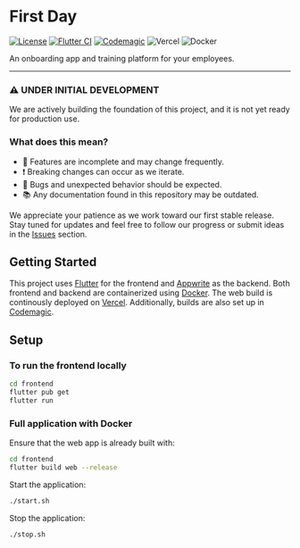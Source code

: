 # First Day

[![License](https://img.shields.io/badge/license-Apache%202.0-blue)](https://www.apache.org/licenses/LICENSE-2.0.txt)
[![Flutter CI](https://github.com/abianche/firstday/actions/workflows/flutter.yml/badge.svg)](https://github.com/abianche/firstday/actions/workflows/flutter.yml)
[![Codemagic](https://api.codemagic.io/apps/677bb519946c4ef5be703190/677bb519946c4ef5be70318f/status_badge.svg)](https://codemagic.io/app/677bb519946c4ef5be703190/677bb519946c4ef5be70318f/latest_build)
![Vercel](https://img.shields.io/github/deployments/abianche/firstday/production?style=flat&logo=vercel&label=Vercel)
![Docker](https://img.shields.io/badge/Docker-2CA5E0?&logo=docker&logoColor=white)


An onboarding app and training platform for your employees.

---

### ⚠️ **UNDER INITIAL DEVELOPMENT**

We are actively building the foundation of this project, and it is not yet ready for production use.  

### What does this mean?
- 🔧 Features are incomplete and may change frequently.
- ❗ Breaking changes can occur as we iterate.
- 🐛 Bugs and unexpected behavior should be expected.
- 📚 Any documentation found in this repository may be outdated.

We appreciate your patience as we work toward our first stable release.  
Stay tuned for updates and feel free to follow our progress or submit ideas in the [Issues](https://github.com/abianche/firstday/issues) section.

## Getting Started

This project uses [Flutter](https://flutter.dev/) for the frontend and [Appwrite](https://appwrite.io/) as the backend.
Both frontend and backend are containerized using [Docker](https://www.docker.com/).
The web build is continously deployed on [Vercel](https://vercel.com/). Additionally, builds are also set up in [Codemagic](https://codemagic.io/).

## Setup

### To run the frontend locally

```bash
cd frontend
flutter pub get
flutter run
```

### Full application with Docker

Ensure that the web app is already built with:

```bash
cd frontend
flutter build web --release
```

Start the application:

```bash
./start.sh
```

Stop the application:

```bash
./stop.sh
```